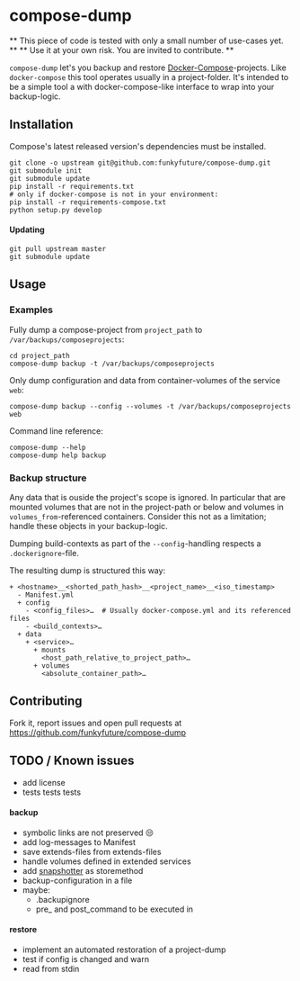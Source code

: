 # compose-dump

** This piece of code is tested with only a small number of use-cases yet. **
** Use it at your own risk. You are invited to contribute. **

`compose-dump` let's you backup and restore
[Docker-Compose](https://github.com/docker/compose)-projects.
Like `docker-compose` this tool operates usually in a project-folder.
It's intended to be a simple tool a with docker-compose-like interface to
wrap into your backup-logic.


## Installation

Compose's latest released version's dependencies must be installed.

    git clone -o upstream git@github.com:funkyfuture/compose-dump.git
    git submodule init
    git submodule update
    pip install -r requirements.txt
    # only if docker-compose is not in your environment:
    pip install -r requirements-compose.txt
    python setup.py develop

#### Updating

    git pull upstream master
    git submodule update


## Usage

### Examples

Fully dump a compose-project from `project_path` to `/var/backups/composeprojects`:

    cd project_path
    compose-dump backup -t /var/backups/composeprojects

Only dump configuration and data from container-volumes of the service `web`:

    compose-dump backup --config --volumes -t /var/backups/composeprojects web

Command line reference:

    compose-dump --help
    compose-dump help backup

### Backup structure

Any data that is ouside the project's scope is ignored. In particular that are
mounted volumes that are not in the project-path or below and volumes in
`volumes_from`-referenced containers. Consider this not as a limitation;
handle these objects in your backup-logic.

Dumping build-contexts as part of the `--config`-handling respects a
`.dockerignore`-file.

The resulting dump is structured this way:
```
+ <hostname>__<shorted_path_hash>__<project_name>__<iso_timestamp>
  - Manifest.yml
  + config
    - <config_files>…  # Usually docker-compose.yml and its referenced files
    - <build_contexts>…
  + data
    + <service>…
      + mounts
        <host_path_relative_to_project_path>…
      + volumes
        <absolute_container_path>…
```


## Contributing

Fork it, report issues and open pull requests at
https://github.com/funkyfuture/compose-dump


## TODO / Known issues

- add license
- tests tests tests

#### backup

- symbolic links are not preserved :unamused:
- add log-messages to Manifest
- save extends-files from extends-files
- handle volumes defined in extended services
- add [snapshotter](https://github.com/seanh/snapshotter/blob/master/snapshotter/snapshotter.py)
  as storemethod
- backup-configuration in a file
- maybe:
  - .backupignore
  - pre_ and post_command to be executed in

#### restore

- implement an automated restoration of a project-dump
- test if config is changed and warn
- read from stdin
